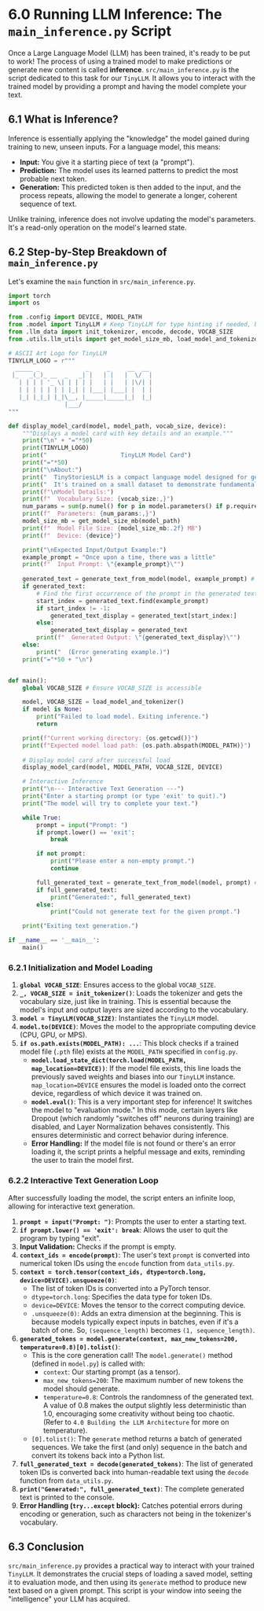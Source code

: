 # 6.0 Running LLM Inference: The `main_inference.py` Script

Once a Large Language Model (LLM) has been trained, it's ready to be put to work! The process of using a trained model to make predictions or generate new content is called **inference**. `src/main_inference.py` is the script dedicated to this task for our `TinyLLM`. It allows you to interact with the trained model by providing a prompt and having the model complete your text.

## 6.1 What is Inference?

Inference is essentially applying the "knowledge" the model gained during training to new, unseen inputs. For a language model, this means:
*   **Input:** You give it a starting piece of text (a "prompt").
*   **Prediction:** The model uses its learned patterns to predict the most probable next token.
*   **Generation:** This predicted token is then added to the input, and the process repeats, allowing the model to generate a longer, coherent sequence of text.

Unlike training, inference does not involve updating the model's parameters. It's a read-only operation on the model's learned state.

## 6.2 Step-by-Step Breakdown of `main_inference.py`

Let's examine the `main` function in `src/main_inference.py`.

```python
import torch
import os

from .config import DEVICE, MODEL_PATH
from .model import TinyLLM # Keep TinyLLM for type hinting if needed, but loading is now in utils
from .llm_data import init_tokenizer, encode, decode, VOCAB_SIZE
from .utils.llm_utils import get_model_size_mb, load_model_and_tokenizer, generate_text_from_model

# ASCII Art Logo for TinyLLM
TINYLLM_LOGO = r"""
  _____ _             _     _     __  __ 
 |_   _(_)_ __  _   _| |   | |   |  \/  |
   | | | | '_ \| | | | |   | |   | |\/| |
   | | | | | | | |_| | |___| |___| |  | |
   |_| |_|_| |_|\__, |_____|_____|_|  |_|
                |___/                    
"""

def display_model_card(model, model_path, vocab_size, device):
    """Displays a model card with key details and an example."""
    print("\n" + "="*50)
    print(TINYLLM_LOGO)
    print("                     TinyLLM Model Card")
    print("="*50)
    print("\nAbout:")
    print("  TinyStoriesLLM is a compact language model designed for generating short, coherent stories.")
    print("  It's trained on a small dataset to demonstrate fundamental LLM capabilities.")
    print(f"\nModel Details:")
    print(f"  Vocabulary Size: {vocab_size:,}")
    num_params = sum(p.numel() for p in model.parameters() if p.requires_grad)
    print(f"  Parameters: {num_params:,}")
    model_size_mb = get_model_size_mb(model_path)
    print(f"  Model File Size: {model_size_mb:.2f} MB")
    print(f"  Device: {device}")

    print("\nExpected Input/Output Example:")
    example_prompt = "Once upon a time, there was a little"
    print(f"  Input Prompt: \"{example_prompt}\"")
    
    generated_text = generate_text_from_model(model, example_prompt) # Use default generation parameters
    if generated_text:
        # Find the first occurrence of the prompt in the generated text and slice from there
        start_index = generated_text.find(example_prompt)
        if start_index != -1:
            generated_text_display = generated_text[start_index:]
        else:
            generated_text_display = generated_text
        print(f"  Generated Output: \"{generated_text_display}\"")
    else:
        print("  (Error generating example.)")
    print("="*50 + "\n")


def main():
    global VOCAB_SIZE # Ensure VOCAB_SIZE is accessible

    model, VOCAB_SIZE = load_model_and_tokenizer()
    if model is None:
        print("Failed to load model. Exiting inference.")
        return

    print(f"Current working directory: {os.getcwd()}")
    print(f"Expected model load path: {os.path.abspath(MODEL_PATH)}")
    
    # Display model card after successful load
    display_model_card(model, MODEL_PATH, VOCAB_SIZE, DEVICE)

    # Interactive Inference
    print("\n--- Interactive Text Generation ---")
    print("Enter a starting prompt (or type 'exit' to quit).")
    print("The model will try to complete your text.")

    while True:
        prompt = input("Prompt: ")
        if prompt.lower() == 'exit':
            break

        if not prompt:
            print("Please enter a non-empty prompt.")
            continue

        full_generated_text = generate_text_from_model(model, prompt) # Use default generation parameters
        if full_generated_text:
            print("Generated:", full_generated_text)
        else:
            print("Could not generate text for the given prompt.")

    print("Exiting text generation.")

if __name__ == '__main__':
    main()
```

### 6.2.1 Initialization and Model Loading

1.  **`global VOCAB_SIZE`**: Ensures access to the global `VOCAB_SIZE`.
2.  **`_, VOCAB_SIZE = init_tokenizer()`**: Loads the tokenizer and gets the vocabulary size, just like in training. This is essential because the model's input and output layers are sized according to the vocabulary.
3.  **`model = TinyLLM(VOCAB_SIZE)`**: Instantiates the `TinyLLM` model.
4.  **`model.to(DEVICE)`**: Moves the model to the appropriate computing device (CPU, GPU, or MPS).
5.  **`if os.path.exists(MODEL_PATH): ...`**: This block checks if a trained model file (`.pth` file) exists at the `MODEL_PATH` specified in `config.py`.
    *   **`model.load_state_dict(torch.load(MODEL_PATH, map_location=DEVICE))`**: If the model file exists, this line loads the previously saved weights and biases into our `TinyLLM` instance. `map_location=DEVICE` ensures the model is loaded onto the correct device, regardless of which device it was trained on.
    *   **`model.eval()`**: This is a very important step for inference! It switches the model to "evaluation mode." In this mode, certain layers like Dropout (which randomly "switches off" neurons during training) are disabled, and Layer Normalization behaves consistently. This ensures deterministic and correct behavior during inference.
    *   **Error Handling:** If the model file is not found or there's an error loading it, the script prints a helpful message and exits, reminding the user to train the model first.

### 6.2.2 Interactive Text Generation Loop

After successfully loading the model, the script enters an infinite loop, allowing for interactive text generation.

1.  **`prompt = input("Prompt: ")`**: Prompts the user to enter a starting text.
2.  **`if prompt.lower() == 'exit': break`**: Allows the user to quit the program by typing "exit".
3.  **Input Validation:** Checks if the prompt is empty.
4.  **`context_ids = encode(prompt)`**: The user's text `prompt` is converted into numerical token IDs using the `encode` function from `data_utils.py`.
5.  **`context = torch.tensor(context_ids, dtype=torch.long, device=DEVICE).unsqueeze(0)`**:
    *   The list of token IDs is converted into a PyTorch tensor.
    *   `dtype=torch.long`: Specifies the data type for token IDs.
    *   `device=DEVICE`: Moves the tensor to the correct computing device.
    *   `.unsqueeze(0)`: Adds an extra dimension at the beginning. This is because models typically expect inputs in batches, even if it's a batch of one. So, `(sequence_length)` becomes `(1, sequence_length)`.
6.  **`generated_tokens = model.generate(context, max_new_tokens=200, temperature=0.8)[0].tolist()`**:
    *   This is the core generation call! The `model.generate()` method (defined in `model.py`) is called with:
        *   `context`: Our starting prompt (as a tensor).
        *   `max_new_tokens=200`: The maximum number of new tokens the model should generate.
        *   `temperature=0.8`: Controls the randomness of the generated text. A value of 0.8 makes the output slightly less deterministic than 1.0, encouraging some creativity without being too chaotic. (Refer to `4.0 Building the LLM Architecture` for more on temperature).
    *   `[0].tolist()`: The `generate` method returns a batch of generated sequences. We take the first (and only) sequence in the batch and convert its tokens back into a Python list.
7.  **`full_generated_text = decode(generated_tokens)`**: The list of generated token IDs is converted back into human-readable text using the `decode` function from `data_utils.py`.
8.  **`print("Generated:", full_generated_text)`**: The complete generated text is printed to the console.
9.  **Error Handling (`try...except` block):** Catches potential errors during encoding or generation, such as characters not being in the tokenizer's vocabulary.

## 6.3 Conclusion

`src/main_inference.py` provides a practical way to interact with your trained `TinyLLM`. It demonstrates the crucial steps of loading a saved model, setting it to evaluation mode, and then using its `generate` method to produce new text based on a given prompt. This script is your window into seeing the "intelligence" your LLM has acquired.
